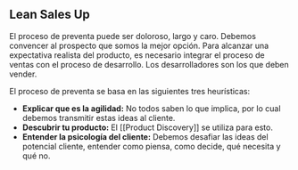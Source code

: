 ## Lean Sales Up

El proceso de preventa puede ser doloroso, largo y caro. Debemos convencer al prospecto que somos la mejor opción. Para alcanzar una expectativa realista del producto, es necesario integrar el proceso de ventas con el proceso de desarrollo. Los desarrolladores son los que deben vender.

El proceso de preventa se basa en las siguientes tres heurísticas:

- **Explicar que es la agilidad:** No todos saben lo que implica, por lo cual debemos transmitir estas ideas al cliente.
- **Descubrir tu producto:** El [[Product Discovery]] se utiliza para esto.
- **Entender la psicología del cliente:** Debemos desafiar las ideas del potencial cliente, entender como piensa, como decide, qué necesita y qué no.
